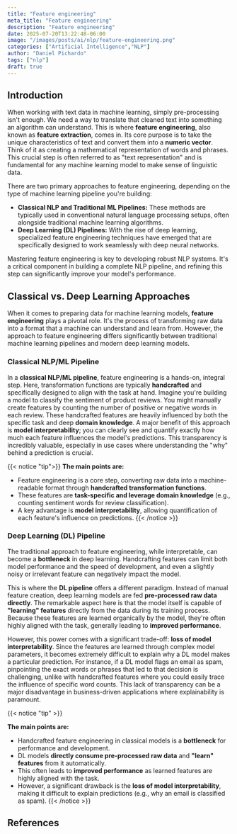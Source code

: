 ```yaml
---
title: "Feature engineering"
meta_title: "Feature engineering"
description: "Feature engineering"
date: 2025-07-20T13:22:48-06:00
image: "/images/posts/ai/nlp/feature-engineering.png"
categories: ["Artificial Intelligence","NLP"]
author: "Daniel Pichardo"
tags: ["nlp"]
draft: true
---
```


## Introduction

When working with text data in machine learning, simply pre-processing isn't enough. We need a way to translate that cleaned text into something an algorithm can understand. This is where **feature engineering**, also known as **feature extraction**, comes in. Its core purpose is to take the unique characteristics of text and convert them into a **numeric vector**. Think of it as creating a mathematical representation of words and phrases. This crucial step is often referred to as "text representation" and is fundamental for any machine learning model to make sense of linguistic data.

There are two primary approaches to feature engineering, depending on the type of machine learning pipeline you're building:

- **Classical NLP and Traditional ML Pipelines:** These methods are typically used in conventional natural language processing setups, often alongside traditional machine learning algorithms.
- **Deep Learning (DL) Pipelines:** With the rise of deep learning, specialized feature engineering techniques have emerged that are specifically designed to work seamlessly with deep neural networks.
    
Mastering feature engineering is key to developing robust NLP systems. It's a critical component in building a complete NLP pipeline, and refining this step can significantly improve your model's performance.


## Classical vs. Deep Learning Approaches

When it comes to preparing data for machine learning models, **feature engineering** plays a pivotal role. It's the process of transforming raw data into a format that a machine can understand and learn from. However, the approach to feature engineering differs significantly between traditional machine learning pipelines and modern deep learning models.

### Classical NLP/ML Pipeline

In a **classical NLP/ML pipeline**, feature engineering is a hands-on, integral step. Here, transformation functions are typically **handcrafted** and specifically designed to align with the task at hand. Imagine you're building a model to classify the sentiment of product reviews. You might manually create features by counting the number of positive or negative words in each review. These handcrafted features are heavily influenced by both the specific task and deep **domain knowledge**. A major benefit of this approach is **model interpretability**; you can clearly see and quantify exactly how much each feature influences the model's predictions. This transparency is incredibly valuable, especially in use cases where understanding the "why" behind a prediction is crucial.

{{< notice "tip">}}
**The main points are:**
- Feature engineering is a core step, converting raw data into a machine-readable format through **handcrafted transformation functions**.
- These features are **task-specific and leverage domain knowledge** (e.g., counting sentiment words for review classification).
- A key advantage is **model interpretability**, allowing quantification of each feature's influence on predictions.
{{< /notice >}}



### Deep Learning (DL) Pipeline

The traditional approach to feature engineering, while interpretable, can become a **bottleneck** in deep learning. Handcrafting features can limit both model performance and the speed of development, and even a slightly noisy or irrelevant feature can negatively impact the model.

This is where the **DL pipeline** offers a different paradigm. Instead of manual feature creation, deep learning models are fed **pre-processed raw data directly**. The remarkable aspect here is that the model itself is capable of **"learning" features** directly from the data during its training process. Because these features are learned organically by the model, they're often highly aligned with the task, generally leading to **improved performance**.

However, this power comes with a significant trade-off: **loss of model interpretability**. Since the features are learned through complex model parameters, it becomes extremely difficult to explain why a DL model makes a particular prediction. For instance, if a DL model flags an email as spam, pinpointing the exact words or phrases that led to that decision is challenging, unlike with handcrafted features where you could easily trace the influence of specific word counts. This lack of transparency can be a major disadvantage in business-driven applications where explainability is paramount.


{{< notice "tip" >}}

**The main points are:**
- Handcrafted feature engineering in classical models is a **bottleneck** for performance and development.
- DL models **directly consume pre-processed raw data** and **"learn" features** from it automatically.
- This often leads to **improved performance** as learned features are highly aligned with the task.
- However, a significant drawback is the **loss of model interpretability**, making it difficult to explain predictions (e.g., why an email is classified as spam).
{{< /notice >}}



## References

[^1]: Practical Natural Language Processing - Harshit Surana & Anuj Gupta & Bodhisattwa Majumder & Sowmya Vajjala O'Reilly Media, Inc. (2020)